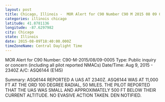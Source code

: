 ```yaml
---
layout: post
title: Chicago, Illinois -  MOR Alert for C90 Number C90 M 2015 08 09 0005 Type Public inquiry
categories: illinois chicago
latitude: 41.8781136
longitude: -87.6297982
city: Chicago
state: Illinois
date: 2015-08-09T18:40:00.000Z
timeZoneName: Central Daylight Time
---
```












MOR Alert for C90
Number: C90-M-2015/08/09-0005
Type: Public inquiry or concern (including all pilot reported NMACs)
Date/Time: Aug 9, 2015 - 2340Z
A/C: ASQ6144 (E145)

Summary: ASQ6144 REPORTED A UAS AT 2340Z. ASQ6144 WAS AT 11,000 FT AT THE ORD 100 DEGREE RADIAL, 50 MILES. THE PILOT REPORTED THAT THE UAS WAS SMALL AND APPROXIMATELY 500 FT BELOW THEIR CURRENT ALTITUDE. NO EVASIVE ACTION TAKEN. DEN NOTIFIED. 
